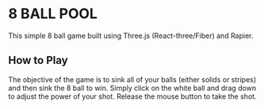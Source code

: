 # 8 BALL POOL

This simple 8 ball game built using Three.js (React-three/Fiber) and Rapier.

## How to Play

The objective of the game is to sink all of your balls (either solids or stripes) and then sink the 8 ball to win.
Simply click on the white ball and drag down to adjust the power of your shot. Release the mouse button to take the shot.
